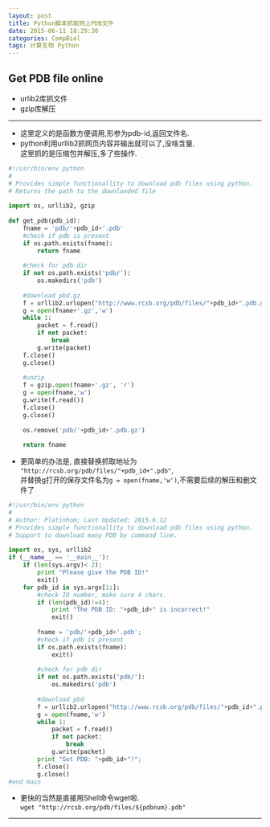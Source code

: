 ```yaml
---
layout: post
title: Python脚本抓取网上PDB文件
date: 2015-06-11 18:29:30
categories: CompBiol
tags: 计算生物 Python
---
```

## Get PDB file online

- urlib2库抓文件
- gzip库解压

---

- 这里定义的是函数方便调用,形参为pdb-id,返回文件名.
- python利用urllib2抓网页内容并输出就可以了,没啥含量.  
这里抓的是压缩包并解压,多了些操作.  

~~~~ python
#!/usr/bin/env python
#
# Provides simple functionallity to download pdb files using python.
# Returns the path to the downloaded file
 
import os, urllib2, gzip
 
def get_pdb(pdb_id):
    fname = 'pdb/'+pdb_id+'.pdb'
    #check if pdb is present
    if os.path.exists(fname):
        return fname
 
    #check for pdb dir
    if not os.path.exists('pdb/'):
		os.makedirs('pdb')   
 
    #download pbd.gz
    f = urllib2.urlopen("http://www.rcsb.org/pdb/files/"+pdb_id+".pdb.gz")
    g = open(fname+'.gz','w')
    while 1:
        packet = f.read()
        if not packet:
            break
        g.write(packet)
    f.close()
    g.close()
 
    #unzip
    f = gzip.open(fname+'.gz', 'r')
    g = open(fname,'w')
    g.write(f.read())
    f.close()
    g.close()
 
    os.remove('pdb/'+pdb_id+'.pdb.gz')
 
    return fname
~~~~

- 更简单的办法是, 直接替换抓取地址为  
`"http://rcsb.org/pdb/files/"+pdb_id+".pdb"`,  
并替换g打开的保存文件名为`g = open(fname,'w')`,不需要后续的解压和删文件了

~~~~ python
#!/usr/bin/env python
#
# Author: Platinhom; Last Updated: 2015.6.12
# Provides simple functionallity to download pdb files using python.
# Support to download many PDB by command line.
 
import os, sys, urllib2
if (__name__ == '__main__'):
	if (len(sys.argv)< 2):
		print "Please give the PDB ID!"
		exit()
	for pdb_id in sys.argv[1:]:
		#check ID number, make sure 4 chars.
		if (len(pdb_id)!=4):
			print "The PDB ID: "+pdb_id+" is incorrect!"
			exit()
			
		fname = 'pdb/'+pdb_id+'.pdb';
		#check if pdb is present
		if os.path.exists(fname):
			exit()
	 
		#check for pdb dir
		if not os.path.exists('pdb/'):
			os.makedirs('pdb')   
	 
		#download pbd
		f = urllib2.urlopen("http://www.rcsb.org/pdb/files/"+pdb_id+".pdb")
		g = open(fname,'w')
		while 1:
			packet = f.read()
			if not packet:
				break
			g.write(packet)
		print "Got PDB: "+pdb_id+"!";
		f.close()
		g.close()
#end main
~~~~

- 更快的当然是直接用Shell命令wget啦.  
`wget "http://rcsb.org/pdb/files/${pdbnum}.pdb"`

---
